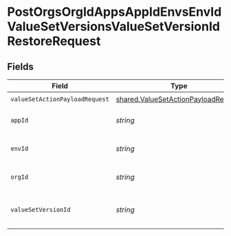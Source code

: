 # PostOrgsOrgIdAppsAppIdEnvsEnvIdValueSetVersionsValueSetVersionIdRestoreRequest


## Fields

| Field                                                                                      | Type                                                                                       | Required                                                                                   | Description                                                                                |
| ------------------------------------------------------------------------------------------ | ------------------------------------------------------------------------------------------ | ------------------------------------------------------------------------------------------ | ------------------------------------------------------------------------------------------ |
| `valueSetActionPayloadRequest`                                                             | [shared.ValueSetActionPayloadRequest](../../models/shared/valuesetactionpayloadrequest.md) | :heavy_check_mark:                                                                         | N/A                                                                                        |
| `appId`                                                                                    | *string*                                                                                   | :heavy_check_mark:                                                                         | The Application ID.<br/><br/>                                                              |
| `envId`                                                                                    | *string*                                                                                   | :heavy_check_mark:                                                                         | The Environment ID.<br/><br/>                                                              |
| `orgId`                                                                                    | *string*                                                                                   | :heavy_check_mark:                                                                         | The Organization ID.<br/><br/>                                                             |
| `valueSetVersionId`                                                                        | *string*                                                                                   | :heavy_check_mark:                                                                         | The ValueSetVersion ID.<br/><br/>                                                          |